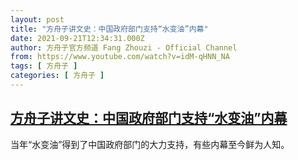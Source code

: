```yaml
---
layout: post
title: "方舟子讲文史：中国政府部门支持“水变油”内幕"
date: 2021-09-21T12:34:31.000Z
author: 方舟子官方频道 Fang Zhouzi - Official Channel
from: https://www.youtube.com/watch?v=idM-qHNN_NA
tags: [ 方舟子 ]
categories: [ 方舟子 ]
---
```

<!--1632227671000-->
[方舟子讲文史：中国政府部门支持“水变油”内幕](https://www.youtube.com/watch?v=idM-qHNN_NA)
------

<div>
当年“水变油”得到了中国政府部门的大力支持，有些内幕至今鲜为人知。
</div>
